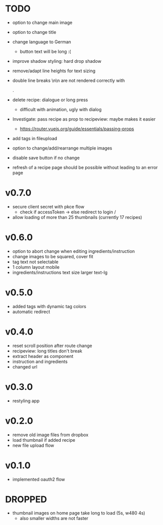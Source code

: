 # TODO
- option to change main image
- option to change title
- change language to German
  - button text will be long :(
- improve shadow styling: hard drop shadow
- remove/adapt line heights for text sizing
- double line breaks \n\n are not rendered correctly with <p>.

- delete recipe: dialogue or long press
  - difficult with animation, ugly with dialog
- Investigate: pass recipe as prop to recipeview: maybe makes it easier
  - https://router.vuejs.org/guide/essentials/passing-props
- add tags in fileupload
- option to change/add/rearrange multiple images
- disable save button if no change
- refresh of a recipe page should be possible without leading to an error page

# v0.7.0
- secure client secret with pkce flow
  - check if accessToken -> else redirect to login /
- allow loading of more than 25 thumbnails (currently 17 recipes)
# v0.6.0
- option to abort change when editing ingredients/instruction
- change images to be squared, cover fit
- tag text not selectable
- 1 column layout mobile
- ingredients/instructions text size larger text-lg

# v0.5.0
- added tags with dynamic tag colors
- automatic redirect
# v0.4.0
- reset scroll position after route change
- recipeview: long titles don't break
- extract header as component
- instruction and ingredients
- changed url
# v0.3.0
- restyling app
# v0.2.0
- remove old image files from dropbox
- load thumbnail if added recipe
- new file upload flow
# v0.1.0
- implemented oauth2 flow

# DROPPED
- thumbnail images on home page take long to load (5s, w480 4s)
  - also smaller widths are not faster